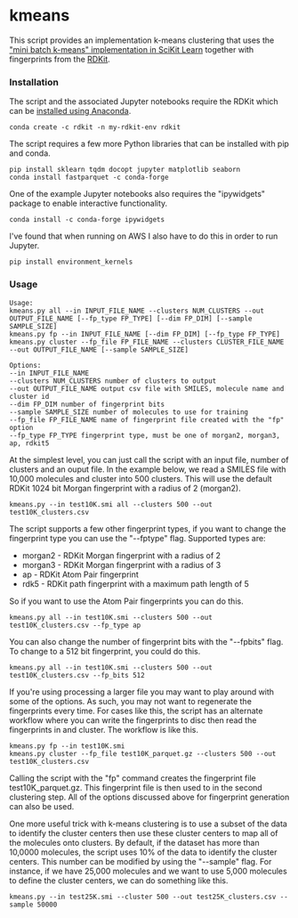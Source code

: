 # kmeans
This script provides an implementation k-means clustering that uses the ["mini batch k-means" implementation in SciKit Learn](https://scikit-learn.org/stable/modules/generated/sklearn.cluster.MiniBatchKMeans.html) 
together with fingerprints from the [RDKit](http://rdkit.org/). 

### Installation
The script and the associated Jupyter notebooks require the RDKit which can be [installed using Anaconda](https://www.rdkit.org/docs/Install.html). 

```shell
conda create -c rdkit -n my-rdkit-env rdkit
```
The script requires a few more Python libraries that can be installed with pip and conda. 

```shell
pip install sklearn tqdm docopt jupyter matplotlib seaborn
conda install fastparquet -c conda-forge
```
One of the example Jupyter notebooks also requires the "ipywidgets" package to enable interactive functionality. 
```shell
conda install -c conda-forge ipywidgets
```
I've found that when running on AWS I also have to do this in order to run Jupyter. 
```shell
pip install environment_kernels
```

### Usage

```shell
Usage:
kmeans.py all --in INPUT_FILE_NAME --clusters NUM_CLUSTERS --out OUTPUT_FILE_NAME [--fp_type FP_TYPE] [--dim FP_DIM] [--sample SAMPLE_SIZE]
kmeans.py fp --in INPUT_FILE_NAME [--dim FP_DIM] [--fp_type FP_TYPE]
kmeans.py cluster --fp_file FP_FILE_NAME --clusters CLUSTER_FILE_NAME --out OUTPUT_FILE_NAME [--sample SAMPLE_SIZE]

Options:
--in INPUT_FILE_NAME
--clusters NUM_CLUSTERS number of clusters to output
--out OUTPUT_FILE_NAME output csv file with SMILES, molecule name and cluster id
--dim FP_DIM number of fingerprint bits
--sample SAMPLE_SIZE number of molecules to use for training
--fp_file FP_FILE_NAME name of fingerprint file created with the "fp" option
--fp_type FP_TYPE fingerprint type, must be one of morgan2, morgan3, ap, rdkit5
```
At the simplest level, you can just call the script with an input file, number of clusters and an ouput file. In the 
example below, we read a SMILES file with 10,000 molecules and cluster into 500 clusters. This will use the default
RDKit 1024 bit Morgan fingerprint with a radius of 2 (morgan2).  

```shell
kmeans.py --in test10K.smi all --clusters 500 --out test10K_clusters.csv
```

The script supports a few other fingerprint types, if you want to change the fingerprint type
you can use the "--fptype" flag.  Supported types are:
- morgan2 - RDKit Morgan fingerprint with a radius of 2
- morgan3 - RDKit Morgan fingerprint with a radius of 3
- ap - RDKit Atom Pair fingerprint
- rdk5 - RDKit path fingerprint with a maximum path length of 5

So if you want to use the Atom Pair fingerprints you can do this. 

```shell
kmeans.py all --in test10K.smi --clusters 500 --out test10K_clusters.csv --fp_type ap
```
You can also change the number of fingerprint bits with the "--fpbits" flag.  To change to a 512 bit
fingerprint, you could do this. 
```shell
kmeans.py all --in test10K.smi --clusters 500 --out test10K_clusters.csv --fp_bits 512
```
If you're using processing a larger file you may want to play around with some of the 
options.  As such, you may not want to regenerate the fingerprints every time. For cases 
like this, the script has an alternate workflow where you can write the fingerprints to disc
then read the fingerprints in and cluster.  The workflow is like this. 
```shell
kmeans.py fp --in test10K.smi 
kmeans.py cluster --fp_file test10K_parquet.gz --clusters 500 --out test10K_clusters.csv
```
Calling the script with the "fp" command creates the fingerprint file test10K_parquet.gz.  This 
fingerprint file is then used to in the second clustering step.  All of the options discussed above
for fingerprint generation can also be used.   

One more useful trick with k-means clustering is to use a subset of the data to identify the cluster centers
then use these cluster centers to map all of the molecules onto clusters.  By default, if the dataset has more than
10,0000 molecules, the script uses 10% of the data to identify the cluster centers.  This number can be modified by
using the "--sample" flag.  For instance, if we have 25,000 molecules and we want to use 5,000 molecules to define the
cluster centers, we can do something like this. 

```shell
kmeans.py --in test25K.smi --cluster 500 --out test25K_clusters.csv --sample 50000
```

